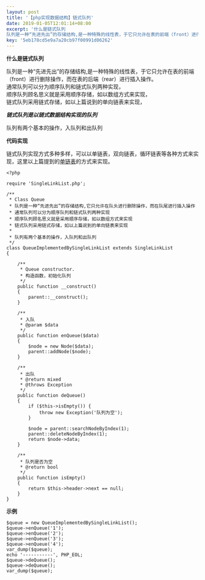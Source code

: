 ```yaml
---  
layout: post  
title: '【php实现数据结构】链式队列'  
date: 2019-01-05T12:01:14+08:00  
excerpt: '什么是链式队列
队列是一种“先进先出”的存储结构,是一种特殊的线性表，于它只允许在表的前端（front）进行删除操作，而在表的后端（rear）进行插入操作。通常队列可以分为顺序队列和链式队列两种实现，'  
key: '5eb178cd5e9a7a20cb97f00991d06262'  
---  
```


**什么是链式队列**

队列是一种“先进先出”的存储结构,是一种特殊的线性表，于它只允许在表的前端（front）进行删除操作，而在表的后端（rear）进行插入操作。  
通常队列可以分为顺序队列和链式队列两种实现，  
顺序队列顾名思义就是采用顺序存储，如以数组方式来实现，  
链式队列采用链式存储，如以上篇说到的单向链表来实现，

***链式队列是以链式数据结构实现的队列***

队列有两个基本的操作，入队列和出队列

**代码实现**

链式队列实现方式多种多样，可以以单链表，双向链表，循环链表等各种方式来实现，这里以上篇提到的[单链表](https://segmentfault.com/a/1190000017764793)的方式来实现。

```
<?php

require 'SingleLinkList.php';

/**
 * Class Queue
 * 队列是一种“先进先出”的存储结构,它只允许在队头进行删除操作，而在队尾进行插入操作
 * 通常队列可以分为顺序队列和链式队列两种实现
 * 顺序队列顾名思义就是采用顺序存储，如以数组方式来实现
 * 链式队列采用链式存储，如以上篇说到的单向链表来实现
 *
 * 队列有两个基本的操作，入队列和出队列
 */
class QueueImplementedBySingleLinkList extends SingleLinkList
{

    /**
     * Queue constructor.
     * 构造函数，初始化队列
     */
    public function __construct()
    {
        parent::__construct();
    }

    /**
     * 入队
     * @param $data
     */
    public function enQueue($data)
    {
        $node = new Node($data);
        parent::addNode($node);
    }

    /**
     * 出队
     * @return mixed
     * @throws Exception
     */
    public function deQueue()
    {
        if ($this->isEmpty()) {
            throw new Exception('队列为空');
        }

        $node = parent::searchNodeByIndex(1);
        parent::deleteNodeByIndex(1);
        return $node->data;
    }

    /**
     * 队列是否为空
     * @return bool
     */
    public function isEmpty()
    {
        return $this->header->next == null;
    }
}
```

**示例**

```
$queue = new QueueImplementedBySingleLinkList();
$queue->enQueue('1');
$queue->enQueue('2');
$queue->enQueue('3');
$queue->enQueue('4');
var_dump($queue);
echo '-----------', PHP_EOL;
$queue->deQueue();
$queue->deQueue();
var_dump($queue);
```